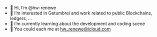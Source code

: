 - 👋 Hi, I’m @hw-renewe
- 👀 I’m interested in Getumbrel and work related to public Blockchains, ledgers, ...
- 🌱 I’m currently learning about the development and coding scene
- 👀 You could each me at hw_renewe@icloud.com

<!---
hw-renewe/hw-renewe is a ✨ special ✨ repository because its `README.md` (this file) appears on your GitHub profile.
You can click the Preview link to take a look at your changes.
--->
